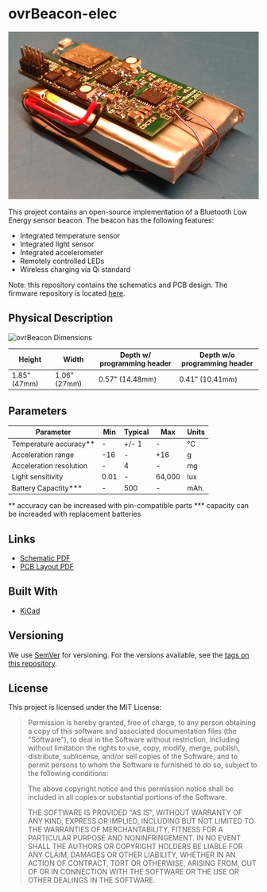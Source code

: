 # ovrBeacon-elec

![ovrBeacon Profile](https://raw.githubusercontent.com/ovrEngineered/ovrBeacon-elec/master/resources/ovrBeaconProfile.jpg)

This project contains an open-source implementation of a Bluetooth Low Energy sensor beacon.
The beacon has the following features:
 - Integrated temperature sensor
 - Integrated light sensor
 - Integrated accelerometer
 - Remotely controlled LEDs
 - Wireless charging via Qi standard
 
Note: this repository contains the schematics and PCB design. The firmware repository is located [here](https://github.com/ovrEngineered/ovrBeacon-fw).


## Physical Description
![ovrBeacon Dimensions](https://raw.githubusercontent.com/ovrEngineered/ovrBeacon-elec/master/resources/ovrBeaconDimensions.png)

| Height       | Width        | Depth w/ programming header | Depth w/o programming header |
| ------------ | ------------ | --------------------------- | ---------------------------- |
| 1.85" (47mm) | 1.06" (27mm) | 0.57" (14.48mm)             | 0.41" (10.41mm)              |


## Parameters
| Parameter               | Min  | Typical | Max    | Units |
| ----------------------- | ---- | ------- | ------ | ----- |
| Temperature accuracy**  | -    | +/- 1   | -      | °C    |
| Acceleration range      | -16  | -       | +16    | g     |
| Acceleration resolution | -    | 4       | -      | mg    |
| Light sensitivity       | 0.01 | -       | 64,000 | lux   |
| Battery Capactity***    | -    | 500     | -      | mAh.  |
** accuracy can be increased with pin-compatible parts 
*** capacity can be increaded with replacement batteries


## Links
 * [Schematic PDF](output/ovrBeacon_schematic.pdf)
 * [PCB Layout PDF](output/ovrBeacon_layout.pdf)
 
 
## Built With
 * [KiCad](http://kicad-pcb.org/)
 
 
## Versioning
We use [SemVer](http://semver.org/) for versioning. For the versions available, see the [tags on this repository](https://github.com/your/project/tags). 


## License
This project is licensed under the MIT License:

> Permission is hereby granted, free of charge, to any person obtaining a copy of this software and associated documentation files (the "Software"), to deal in the Software without restriction, including without limitation the rights to use, copy, modify, merge, publish, distribute, sublicense, and/or sell copies of the Software, and to permit persons to whom the Software is furnished to do so, subject to the following conditions:
>
> The above copyright notice and this permission notice shall be included in all copies or substantial portions of the Software.
>
> THE SOFTWARE IS PROVIDED "AS IS", WITHOUT WARRANTY OF ANY KIND, EXPRESS OR IMPLIED, INCLUDING BUT NOT LIMITED TO THE WARRANTIES OF MERCHANTABILITY, FITNESS FOR A PARTICULAR PURPOSE AND NONINFRINGEMENT. IN NO EVENT SHALL THE AUTHORS OR COPYRIGHT HOLDERS BE LIABLE FOR ANY CLAIM, DAMAGES OR OTHER LIABILITY, WHETHER IN AN ACTION OF CONTRACT, TORT OR OTHERWISE, ARISING FROM, OUT OF OR IN CONNECTION WITH THE SOFTWARE OR THE USE OR OTHER DEALINGS IN THE SOFTWARE.
